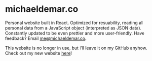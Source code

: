 # michaeldemar.co

Personal website built in React. Optimized for resuability, reading all personal data from a JavaScript object (interpreted as JSON data). Constantly updated to be even prettier and more user-friendly. Have feedback? Email me@michaeldemar.co.

This website is no longer in use, but I'll leave it on my GitHub anyhow. Check out my new website [here](https://michaeldemar.co)!

